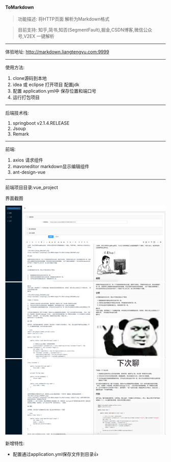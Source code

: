 
#### ToMarkdown

>功能描述: 将HTTP页面 解析为Markdown格式 

>目前支持: 知乎,简书,知否(SegmentFault),掘金,CSDN博客,微信公众号,V2EX 一键解析
---

体验地址:   http://markdown.liangtengyu.com:9999

---
使用方法: 
1.  clone源码到本地 
2.  idea 或 eclipse 打开项目 配置jdk
3.  配置 application.yml中 保存位置和端口号
4.  运行打包项目

---
后端技术栈:
1. springboot v2.1.4.RELEASE
2. Jsoup 
3. Remark 
---
前端:
1. axios  请求组件
2. mavoneditor   markdown显示编辑组件
3. ant-design-vue  
---
 

前端项目目录:vue_project

界面截图

![pic](./readme_images/Snipaste_2020-10-19_15-16-27.png)
![pic](./readme_images/Snipaste_2020-10-19_15-16-40.png)
![pic](./readme_images/Snipaste_2020-10-19_15-16-52.png)


 
 新增特性:
 - 配置通过application.yml保存文件到目录👍 
 